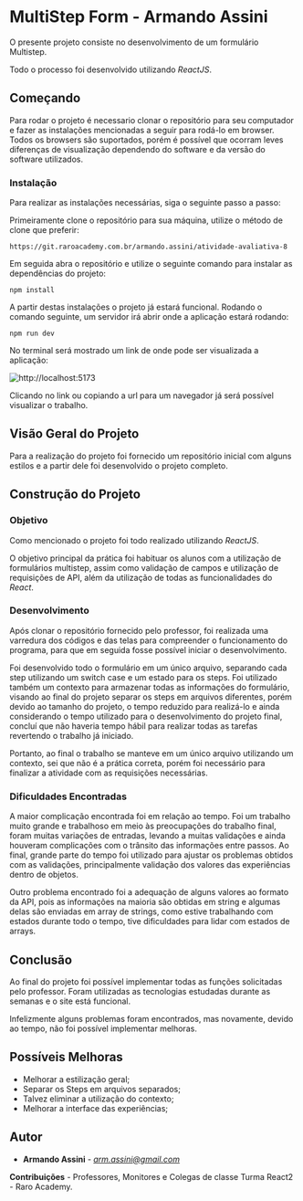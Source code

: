 # MultiStep Form - Armando Assini

O presente projeto consiste no desenvolvimento de um formulário Multistep.

Todo o processo foi desenvolvido utilizando _ReactJS_.

## Começando

Para rodar o projeto é necessario clonar o repositório para seu computador e fazer as instalações mencionadas a seguir para rodá-lo em browser. Todos os browsers são suportados, porém é possível que ocorram leves diferenças de visualização dependendo do software e da versão do software utilizados.

### Instalação

Para realizar as instalações necessárias, siga o seguinte passo a passo:

Primeiramente clone o repositório para sua máquina, utilize o método de clone que preferir:

    https://git.raroacademy.com.br/armando.assini/atividade-avaliativa-8

Em seguida abra o repositório e utilize o seguinte comando para instalar as dependências do projeto:

    npm install

A partir destas instalações o projeto já estará funcional. Rodando o comando seguinte, um servidor irá abrir onde a aplicação estará rodando:

    npm run dev

No terminal será mostrado um link de onde pode ser visualizada a aplicação:

![http://localhost:5173](../public/LinkLocal.png)

Clicando no link ou copiando a url para um navegador já será possível visualizar o trabalho.

## Visão Geral do Projeto

Para a realização do projeto foi fornecido um repositório inicial com alguns estilos e a partir dele foi desenvolvido o projeto completo.

## Construção do Projeto

### Objetivo

Como mencionado o projeto foi todo realizado utilizando _ReactJS_.

O objetivo principal da prática foi habituar os alunos com a utilização de formulários multistep, assim como validação de campos e utilização de requisições de API, além da utilização de todas as funcionalidades do *React*. 

### Desenvolvimento

Após clonar o repositório fornecido pelo professor, foi realizada uma varredura dos códigos e das telas para compreender o funcionamento do programa, para que em seguida fosse possível iniciar o desenvolvimento.

Foi desenvolvido todo o formulário em um único arquivo, separando cada step utilizando um switch case e um estado para os steps. Foi utilizado também um contexto para armazenar todas as informações do formulário, visando ao final do projeto separar os steps em arquivos diferentes, porém devido ao tamanho do projeto, o tempo reduzido para realizá-lo e ainda considerando o tempo utilizado para o desenvolvimento do projeto final, concluí que não haveria tempo hábil para realizar todas as tarefas revertendo o trabalho já iniciado. 

Portanto, ao final o trabalho se manteve em um único arquivo utilizando um contexto, sei que não é a prática correta, porém foi necessário para finalizar a atividade com as requisições necessárias.


### Dificuldades Encontradas

A maior complicação encontrada foi em relação ao tempo. Foi um trabalho muito grande e trabalhoso em meio às preocupações do trabalho final, foram muitas variações de entradas, levando a muitas validações e ainda houveram complicações com o trânsito das informações entre passos. Ao final, grande parte do tempo foi utilizado para ajustar os problemas obtidos com as validações, principalmente validação dos valores das experiências dentro de objetos.

Outro problema encontrado foi a adequação de alguns valores ao formato da API, pois as informações na maioria são obtidas em string e algumas delas são enviadas em array de strings, como estive trabalhando com estados durante todo o tempo, tive dificuldades para lidar com estados de arrays.

## Conclusão

Ao final do projeto foi possível implementar todas as funções solicitadas pelo professor. Foram utilizadas as tecnologias estudadas durante as semanas e o site está funcional.

Infelizmente alguns problemas foram encontrados, mas novamente, devido ao tempo, não foi possível implementar melhoras.

## Possíveis Melhoras

- Melhorar a estilização geral;
- Separar os Steps em arquivos separados;
- Talvez eliminar a utilização do contexto;
- Melhorar a interface das experiências;

## Autor

- **Armando Assini** - *arm.assini@gmail.com*

**Contribuições** - Professores, Monitores e Colegas de classe Turma React2 - Raro Academy.
